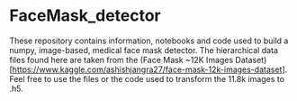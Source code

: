 # FaceMask_detector
These repository contains information, notebooks and code used to build a numpy, image-based, medical face mask detector. The hierarchical data files found here are taken from the (Face Mask ~12K Images Dataset)[https://www.kaggle.com/ashishjangra27/face-mask-12k-images-dataset]. Feel free to use the files or the code used to transform the 11.8k images to .h5. 
